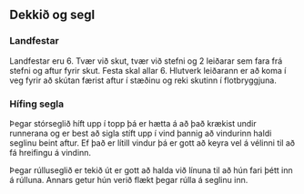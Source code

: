 ## Dekkið og segl
### Landfestar
Landfestar eru 6. Tvær við skut, tvær við stefni og 2 leiðarar sem fara frá stefni og aftur fyrir skut. Festa skal allar 6. Hlutverk leiðarann er að koma í veg fyrir að skútan færist aftur í stæðinu og reki skutinn í flotbryggjuna.

### Hífing segla
Þegar stórseglið híft upp í topp þá er hætta á að það krækist undir runnerana og er best að sigla stíft upp í vind þannig að vindurinn haldi seglinu beint aftur. Ef það er lítill vindur þá er gott að keyra vel á vélinni til að fá hreifingu á vindinn.

Þegar rúlluseglið er tekið út er gott að halda við línuna til að hún fari þétt inn á rúlluna. Annars getur hún verið flækt þegar rúlla á seglinu inn.
